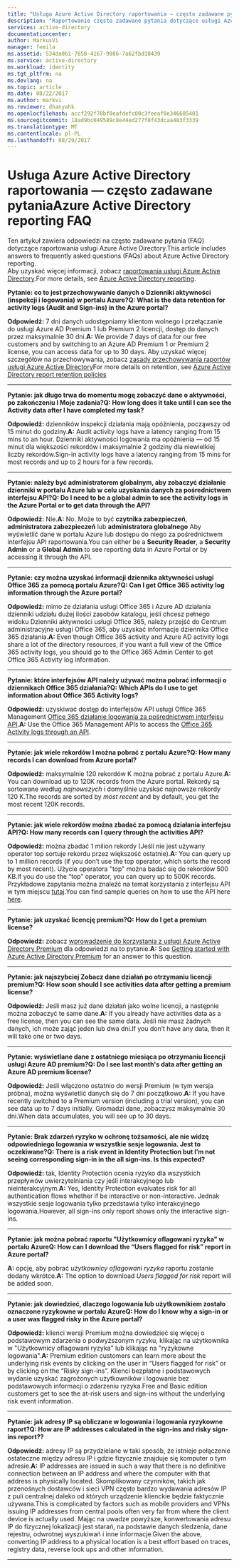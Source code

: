 ```yaml
---
title: "Usługa Azure Active Directory raportowania — często zadawane pytania | Dokumentacja firmy Microsoft"
description: "Raportowanie często zadawane pytania dotyczące usługi Azure Active Directory."
services: active-directory
documentationcenter: 
author: MarkusVi
manager: femila
ms.assetid: 534da0b1-7858-4167-9986-7a62fbd10439
ms.service: active-directory
ms.workload: identity
ms.tgt_pltfrm: na
ms.devlang: na
ms.topic: article
ms.date: 08/22/2017
ms.author: markvi
ms.reviewer: dhanyahk
ms.openlocfilehash: accf292f70bf0eafdefc00c3feeaf8e346605401
ms.sourcegitcommit: 18ad9bc049589c8e44ed277f8f43dcaa483f3339
ms.translationtype: MT
ms.contentlocale: pl-PL
ms.lasthandoff: 08/29/2017
---
```

# <a name="azure-active-directory-reporting-faq"></a><span data-ttu-id="163ad-103">Usługa Azure Active Directory raportowania — często zadawane pytania</span><span class="sxs-lookup"><span data-stu-id="163ad-103">Azure Active Directory reporting FAQ</span></span>

<span data-ttu-id="163ad-104">Ten artykuł zawiera odpowiedzi na często zadawane pytania (FAQ) dotyczące raportowania usługi Azure Active Directory.</span><span class="sxs-lookup"><span data-stu-id="163ad-104">This article includes answers to frequently asked questions (FAQs) about Azure Active Directory reporting.</span></span>  
<span data-ttu-id="163ad-105">Aby uzyskać więcej informacji, zobacz [raportowania usługi Azure Active Directory](active-directory-reporting-azure-portal.md).</span><span class="sxs-lookup"><span data-stu-id="163ad-105">For more details, see [Azure Active Directory reporting](active-directory-reporting-azure-portal.md).</span></span> 

<span data-ttu-id="163ad-106">**Pytanie: co to jest przechowywanie danych o Dzienniki aktywności (inspekcji i logowania) w portalu Azure?**</span><span class="sxs-lookup"><span data-stu-id="163ad-106">**Q: What is the data retention for activity logs (Audit and Sign-ins) in the Azure portal?**</span></span> 

<span data-ttu-id="163ad-107">**Odpowiedź:** 7 dni danych udostępniamy klientom wolnego i przełączanie do usługi Azure AD Premium 1 lub Premium 2 licencji, dostęp do danych przez maksymalnie 30 dni.</span><span class="sxs-lookup"><span data-stu-id="163ad-107">**A:** We provide 7 days of data for our free customers and by switching to an Azure AD Premium 1 or Premium 2 license, you can access data for up to 30 days.</span></span> <span data-ttu-id="163ad-108">Aby uzyskać więcej szczegółów na przechowywania, zobacz [zasady przechowywania raportów usługi Azure Active Directory](active-directory-reporting-retention.md)</span><span class="sxs-lookup"><span data-stu-id="163ad-108">For more details on retention, see [Azure Active Directory report retention policies](active-directory-reporting-retention.md)</span></span>

--- 

<span data-ttu-id="163ad-109">**Pytanie: jak długo trwa do momentu mogę zobaczyć dane o aktywności, po zakończeniu I Moje zadania?**</span><span class="sxs-lookup"><span data-stu-id="163ad-109">**Q: How long does it take until I can see the Activity data after I have completed my task?**</span></span>

<span data-ttu-id="163ad-110">**Odpowiedź:** dzienników inspekcji działania mają opóźnienia, począwszy od 15 minut do godziny.</span><span class="sxs-lookup"><span data-stu-id="163ad-110">**A:** Audit activity logs have a latency ranging from 15 mins to an hour.</span></span> <span data-ttu-id="163ad-111">Dzienniki aktywności logowania ma opóźnienia — od 15 minut dla większości rekordów i maksymalnie 2 godziny dla niewielkiej liczby rekordów.</span><span class="sxs-lookup"><span data-stu-id="163ad-111">Sign-in activity logs have a latency ranging from 15 mins for most records and up to 2 hours for a few records.</span></span>

---

<span data-ttu-id="163ad-112">**Pytanie: należy być administratorem globalnym, aby zobaczyć działanie dzienniki w portalu Azure lub w celu uzyskania danych za pośrednictwem interfejsu API?**</span><span class="sxs-lookup"><span data-stu-id="163ad-112">**Q: Do I need to be a global admin to see the activity logs in the Azure Portal or to get data through the API?**</span></span>

<span data-ttu-id="163ad-113">**Odpowiedź:** Nie.</span><span class="sxs-lookup"><span data-stu-id="163ad-113">**A:** No.</span></span> <span data-ttu-id="163ad-114">Może to być **czytnika zabezpieczeń**, **administratora zabezpieczeń** lub **administratora globalnego** Aby wyświetlić dane w portalu Azure lub dostępu do niego za pośrednictwem interfejsu API raportowania.</span><span class="sxs-lookup"><span data-stu-id="163ad-114">You can either be a **Security Reader**, a **Security Admin** or a **Global Admin** to see reporting data in Azure Portal or by accessing it through the API.</span></span>

---

<span data-ttu-id="163ad-115">**Pytanie: czy można uzyskać informacji dziennika aktywności usługi Office 365 za pomocą portalu Azure?**</span><span class="sxs-lookup"><span data-stu-id="163ad-115">**Q: Can I get Office 365 activity log information through the Azure portal?**</span></span>

<span data-ttu-id="163ad-116">**Odpowiedź:** mimo że działania usługi Office 365 i Azure AD działania dzienniki udziału dużej ilości zasobów katalogu, jeśli chcesz pełnego widoku Dzienniki aktywności usługi Office 365, należy przejść do Centrum administracyjne usługi Office 365, aby uzyskać informacje dziennika Office 365 działania.</span><span class="sxs-lookup"><span data-stu-id="163ad-116">**A:** Even though Office 365 activity and Azure AD activity logs share a lot of the directory resources, if you want a full view of the Office 365 activity logs, you should go to the Office 365 Admin Center to get Office 365 Activity log information.</span></span>

---


<span data-ttu-id="163ad-117">**Pytanie: które interfejsów API należy używać można pobrać informacji o dziennikach Office 365 działania?**</span><span class="sxs-lookup"><span data-stu-id="163ad-117">**Q: Which APIs do I use to get information about Office 365 Activity logs?**</span></span>

<span data-ttu-id="163ad-118">**Odpowiedź:** uzyskiwać dostęp do interfejsów API usługi Office 365 Management [Office 365 działanie logowania za pośrednictwem interfejsu API](https://msdn.microsoft.com/office-365/office-365-managment-apis-overview).</span><span class="sxs-lookup"><span data-stu-id="163ad-118">**A:** Use the Office 365 Management APIs to access the [Office 365 Activity logs through an API](https://msdn.microsoft.com/office-365/office-365-managment-apis-overview).</span></span>

---

<span data-ttu-id="163ad-119">**Pytanie: jak wiele rekordów I można pobrać z portalu Azure?**</span><span class="sxs-lookup"><span data-stu-id="163ad-119">**Q: How many records I can download from Azure portal?**</span></span>

<span data-ttu-id="163ad-120">**Odpowiedź:** maksymalnie 120 rekordów K można pobrać z portalu Azure.</span><span class="sxs-lookup"><span data-stu-id="163ad-120">**A:** You can download up to 120K records from the Azure portal.</span></span> <span data-ttu-id="163ad-121">Rekordy są sortowane według *najnowszych* i domyślnie uzyskać najnowsze rekordy 120 K.</span><span class="sxs-lookup"><span data-stu-id="163ad-121">The records are sorted by *most recent* and by default, you get the most recent 120K records.</span></span> 

---

<span data-ttu-id="163ad-122">**Pytanie: jak wiele rekordów można zbadać za pomocą działania interfejsu API?**</span><span class="sxs-lookup"><span data-stu-id="163ad-122">**Q: How many records can I query through the activities API?**</span></span>

<span data-ttu-id="163ad-123">**Odpowiedź:** można zbadać 1 milion rekordy (Jeśli nie jest używany operator top sortuje rekordu przez większość ostatnie).</span><span class="sxs-lookup"><span data-stu-id="163ad-123">**A:** You can query up to 1 million records (if you don’t use the top operator, which sorts the record by most recent).</span></span> <span data-ttu-id="163ad-124">Użycie operatora "top" można badać się do rekordów 500 KB.</span><span class="sxs-lookup"><span data-stu-id="163ad-124">If you do use the “top” operator, you can query up to 500K records.</span></span> <span data-ttu-id="163ad-125">Przykładowe zapytania można znaleźć na temat korzystania z interfejsu API w tym miejscu [tutaj](active-directory-reporting-api-getting-started.md).</span><span class="sxs-lookup"><span data-stu-id="163ad-125">You can find sample queries on how to use the API here [here](active-directory-reporting-api-getting-started.md).</span></span>

---

<span data-ttu-id="163ad-126">**Pytanie: jak uzyskać licencję premium?**</span><span class="sxs-lookup"><span data-stu-id="163ad-126">**Q: How do I get a premium license?**</span></span>

<span data-ttu-id="163ad-127">**Odpowiedź:** zobacz [wprowadzenie do korzystania z usługi Azure Active Directory Premium](active-directory-get-started-premium.md) dla odpowiedzi na to pytanie.</span><span class="sxs-lookup"><span data-stu-id="163ad-127">**A:** See [Getting started with Azure Active Directory Premium](active-directory-get-started-premium.md) for an answer to this question.</span></span>

---

<span data-ttu-id="163ad-128">**Pytanie: jak najszybciej Zobacz dane działań po otrzymaniu licencji premium?**</span><span class="sxs-lookup"><span data-stu-id="163ad-128">**Q: How soon should I see activities data after getting a premium license?**</span></span>

<span data-ttu-id="163ad-129">**Odpowiedź:** Jeśli masz już dane działań jako wolne licencji, a następnie można zobaczyć te same dane.</span><span class="sxs-lookup"><span data-stu-id="163ad-129">**A:** If you already have activities data as a free license, then you can see the same data.</span></span> <span data-ttu-id="163ad-130">Jeśli nie masz żadnych danych, ich może zająć jeden lub dwa dni.</span><span class="sxs-lookup"><span data-stu-id="163ad-130">If you don’t have any data, then it will take one or two days.</span></span>

---

<span data-ttu-id="163ad-131">**Pytanie: wyświetlane dane z ostatniego miesiąca po otrzymaniu licencji usługi Azure AD premium?**</span><span class="sxs-lookup"><span data-stu-id="163ad-131">**Q: Do I see last month's data after getting an Azure AD premium license?**</span></span>

<span data-ttu-id="163ad-132">**Odpowiedź:** Jeśli włączono ostatnio do wersji Premium (w tym wersja próbna), można wyświetlić danych się do 7 dni początkowo.</span><span class="sxs-lookup"><span data-stu-id="163ad-132">**A:** If you have recently switched to a Premium version (including a trial version), you can see data up to 7 days initially.</span></span> <span data-ttu-id="163ad-133">Gromadzi dane, zobaczysz maksymalnie 30 dni.</span><span class="sxs-lookup"><span data-stu-id="163ad-133">When data accumulates, you will see up to 30 days.</span></span>

---

<span data-ttu-id="163ad-134">**Pytanie: Brak zdarzeń ryzyko w ochronę tożsamości, ale nie widzę odpowiedniego logowania w wszystkie sesje logowania. Jest to oczekiwane?**</span><span class="sxs-lookup"><span data-stu-id="163ad-134">**Q: There is a risk event in Identity Protection but I’m not seeing corresponding sign-in in the all sign-ins. Is this expected?**</span></span>

<span data-ttu-id="163ad-135">**Odpowiedź:** tak, Identity Protection ocenia ryzyko dla wszystkich przepływów uwierzytelniania czy jeśli interakcyjnego lub nieinterakcyjnym.</span><span class="sxs-lookup"><span data-stu-id="163ad-135">**A:** Yes, Identity Protection evaluates risk for all authentication flows whether if be interactive or non-interactive.</span></span> <span data-ttu-id="163ad-136">Jednak wszystkie sesje logowania tylko przedstawia tylko interakcyjnego logowania.</span><span class="sxs-lookup"><span data-stu-id="163ad-136">However, all sign-ins only report shows only the interactive sign-ins.</span></span>

---

<span data-ttu-id="163ad-137">**Pytanie: jak można pobrać raportu "Użytkownicy oflagowani ryzyka" w portalu Azure**</span><span class="sxs-lookup"><span data-stu-id="163ad-137">**Q: How can I download the “Users flagged for risk” report in Azure portal?**</span></span>

<span data-ttu-id="163ad-138">**A:** opcję, aby pobrać *użytkownicy oflagowani ryzyka* raportu zostanie dodany wkrótce.</span><span class="sxs-lookup"><span data-stu-id="163ad-138">**A:** The option to download *Users flagged for risk* report will be added soon.</span></span>

---

<span data-ttu-id="163ad-139">**Pytanie: jak dowiedzieć, dlaczego logowania lub użytkownikiem zostało oznaczone ryzykowne w portalu Azure**</span><span class="sxs-lookup"><span data-stu-id="163ad-139">**Q: How do I know why a sign-in or a user was flagged risky in the Azure portal?**</span></span>

<span data-ttu-id="163ad-140">**Odpowiedź:** klienci wersji Premium można dowiedzieć się więcej o podstawowym zdarzenia o podwyższonym ryzyku, klikając na użytkownika w "Użytkownicy oflagowani ryzyka" lub klikając na "ryzykowne logowania".</span><span class="sxs-lookup"><span data-stu-id="163ad-140">**A:** Premium edition customers can learn more about the underlying risk events by clicking on the user in “Users flagged for risk” or by clicking on the “Risky sign-ins”.</span></span> <span data-ttu-id="163ad-141">Klienci bezpłatne i podstawowych wydanie uzyskać zagrożonych użytkowników i logowanie bez podstawowych informacji o zdarzeniu ryzyka.</span><span class="sxs-lookup"><span data-stu-id="163ad-141">Free and Basic edition customers get to see the at-risk users and sign-ins without the underlying risk event information.</span></span>

---

<span data-ttu-id="163ad-142">**Pytanie: jak adresy IP są obliczane w logowania i logowania ryzykowne raport?**</span><span class="sxs-lookup"><span data-stu-id="163ad-142">**Q: How are IP addresses calculated in the sign-ins and risky sign-ins report??**</span></span>

<span data-ttu-id="163ad-143">**Odpowiedź:** adresy IP są przydzielane w taki sposób, że istnieje połączenie ostateczne między adresu IP i gdzie fizycznie znajduje się komputer o tym adresie.</span><span class="sxs-lookup"><span data-stu-id="163ad-143">**A:** IP addresses are issued in such a way that there is no definitive connection between an IP address and where the computer with that address is physically located.</span></span> <span data-ttu-id="163ad-144">Skomplikowany czynników, takich jak przenośnych dostawców i sieci VPN często bardzo wydawania adresów IP z puli centralnej daleko od których urządzenie klienckie będzie faktycznie używana.</span><span class="sxs-lookup"><span data-stu-id="163ad-144">This is complicated by factors such as mobile providers and VPNs issuing IP addresses from central pools often very far from where the client device is actually used.</span></span> <span data-ttu-id="163ad-145">Mając na uwadze powyższe, konwertowania adresu IP do fizycznej lokalizacji jest starań, na podstawie danych śledzenia, dane rejestru, odwrotnej wyszukiwań i inne informacje.</span><span class="sxs-lookup"><span data-stu-id="163ad-145">Given the above, converting IP address to a physical location is a best effort based on traces, registry data, reverse look ups and other information.</span></span> 

---

